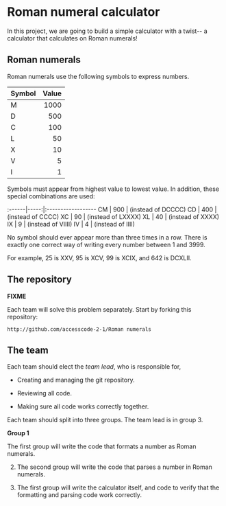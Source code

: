 Roman numeral calculator
==

In this project, we are going to build a simple calculator with a twist-- a 
calculator that calculates on Roman numerals!


Roman numerals
--

Roman numerals use the following symbols to express numbers.

  Symbol | Value
  :------|-----:
  M      |  1000
  D      |   500
  C      |   100
  L      |    50
  X      |    10
  V      |     5
  I      |     1

Symbols must appear from highest value to lowest value.
In addition, these special combinations are used:

  :------|-----:|:------------------
  CM     |  900 | (instead of DCCCC)
  CD     |  400 | (instead of CCCC)
  XC     |   90 | (instead of LXXXX)
  XL     |   40 | (instead of XXXX)
  IX     |    9 | (instead of VIIII)
  IV     |    4 | (instead of IIII)

No symbol should ever appear more than three times in a row.  There is exactly
one correct way of writing every number between 1 and 3999.

For example, 25 is XXV, 95 is XCV, 99 is XCIX, and 642 is DCXLII.


The repository
--

**FIXME** 

Each team will solve this problem separately.  Start by forking this repository:

    http://github.com/accesscode-2-1/Roman numerals


The team
--

Each team should elect the _team lead_, who is responsible for,

* Creating and managing the git repository.

* Reviewing all code.

* Making sure all code works correctly together.


Each team should split into three groups.  The team lead is in group 3.

**Group 1**

The first group will write the code that formats a number as Roman numerals.

2. The second group will write the code that parses a number in Roman numerals.

3. The first group will write the calculator itself, and code to verify that
the formatting and parsing code work correctly.


